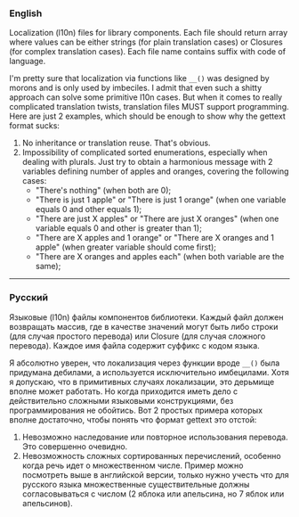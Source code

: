 ### English
Localization (l10n) files for library components. Each file should return array where values can be either strings (for plain translation cases) or Closures (for complex translation cases). Each file name contains suffix with code of language.

I'm pretty sure that localization via functions like `__()` was designed by morons and is only used by imbeciles. I admit that even such a shitty approach can solve some primitive l10n cases. But when it comes to really complicated translation twists, translation files MUST support programming. Here are just 2 examples, which should be enough to show why the gettext format sucks:

1. No inheritance or translation reuse. That's obvious.
2. Impossibility of complicated sorted enumerations, especially when dealing with plurals. Just try to obtain a harmonious message with 2 variables defining number of apples and oranges, covering the following cases:
   - "There's nothing" (when both are 0);
   - "There is just 1 apple" or "There is just 1 orange" (when one variable equals 0 and other equals 1);
   - "There are just X apples" or "There are just X oranges" (when one variable equals 0 and other is greater than 1);
   - "There are X apples and 1 orange" or "There are X oranges and 1 apple" (when greater variable should come first);
   - "There are X oranges and apples each" (when both variable are the same);

---
### Русский
Языковые (l10n) файлы компонентов библиотеки. Каждый файл должен возвращать массив, где в качестве значений могут быть либо строки (для случая простого перевода) или Closure (для случая сложного перевода). Каждое имя файла содержит суффикс с кодом языка.

Я абсолютно уверен, что локализация через функции вроде `__()` была придумана дебилами, а используется исключительно имбецилами. Хотя я допускаю, что в примитивных случаях локализации, это дерьмище вполне может работать. Но когда приходится иметь дело с действительно сложными языковыми конструкциями, без программирования не обойтись. Вот 2 простых примера которых вполне достаточно, чтобы понять что формат gettext это отстой:

1. Невозможно наследование или повторное использования перевода. Это совершенно очевидно.
2. Невозможность сложных сортированных перечислений, особенно когда речь идет о множественном числе. Пример можно посмотреть выше в английской версии, только нужно учесть что для русского языка множественные существительные должны согласовываться с числом (2 яблока или апельсина, но 7 яблок или апельсинов). 